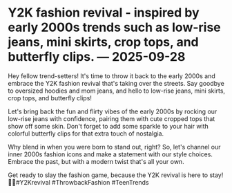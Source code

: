 # Y2K fashion revival - inspired by early 2000s trends such as low-rise jeans, mini skirts, crop tops, and butterfly clips. — 2025-09-28

Hey fellow trend-setters! It's time to throw it back to the early 2000s and embrace the Y2K fashion revival that's taking over the streets. Say goodbye to oversized hoodies and mom jeans, and hello to low-rise jeans, mini skirts, crop tops, and butterfly clips!

Let's bring back the fun and flirty vibes of the early 2000s by rocking our low-rise jeans with confidence, pairing them with cute cropped tops that show off some skin. Don't forget to add some sparkle to your hair with colorful butterfly clips for that extra touch of nostalgia.

Why blend in when you were born to stand out, right? So, let's channel our inner 2000s fashion icons and make a statement with our style choices. Embrace the past, but with a modern twist that's all your own.

Get ready to slay the fashion game, because the Y2K revival is here to stay! 💫✨#Y2Krevival #ThrowbackFashion #TeenTrends